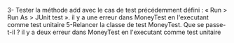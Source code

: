 3- Tester la méthode add avec le cas de test précédemment défini : « Run > Run As > JUnit test ».
  il y a une erreur dans MoneyTest en l'executant comme test unitaire
5-Relancer la classe de test MoneyTest. Que se passe-t-il ?
  il y a deux erreur dans MoneyTest en l'executant comme test unitaire
